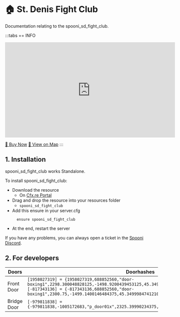 # 🏠 St. Denis Fight Club
Documentation relating to the spooni_sd_fight_club.

:::tabs
== INFO
<iframe width="560" height="315" src="https://www.youtube.com/embed/HnkByBxKKdE?si=tx9ePguHCnZsUcT8" frameborder="0" allow="accelerometer; autoplay; clipboard-write; encrypted-media; gyroscope; picture-in-picture; web-share" allowfullscreen></iframe>

<a href="https://spooni-mapping.tebex.io/package/6099470" class="button-buy">🛒 Buy Now</a>
<a href="https://spooni.de/rdr2/?m=house33" class="button-map">📍 View on Map</a>
:::

## 1. Installation
spooni_sd_fight_club works Standalone.  

To install spooni_sd_fight_club:
- Download the resource
  - On [Cfx.re Portal](https://portal.cfx.re/)
- Drag and drop the resource into your resources folder
  - `spooni_sd_fight_club`
- Add this ensure in your server.cfg
  ```
    ensure spooni_sd_fight_club
  ```
- At the end, restart the server

If you have any problems, you can always open a ticket in the [Spooni Discord](https://discord.gg/spooni).

## 2. For developers
| Doors                     | Doorhashes
|---------------------------|----------------------------------------------------------------------------------|
| Front Door                | `[1958027319] = {1958027319,688852560,"door-boxing1",2298.300048828125,-1498.9200439453125,45.34999847412109}` <br> `[-817343136] = {-817343136,688852560,"door-boxing1",2300.75,-1499.1400146484375,45.34999847412109}`
| Bridge Door               | `[-979811838] = {-979811838,-1005172683,"p_door01x",2325.39990234375,-1544.1099853515625,45.11000061035156}`
